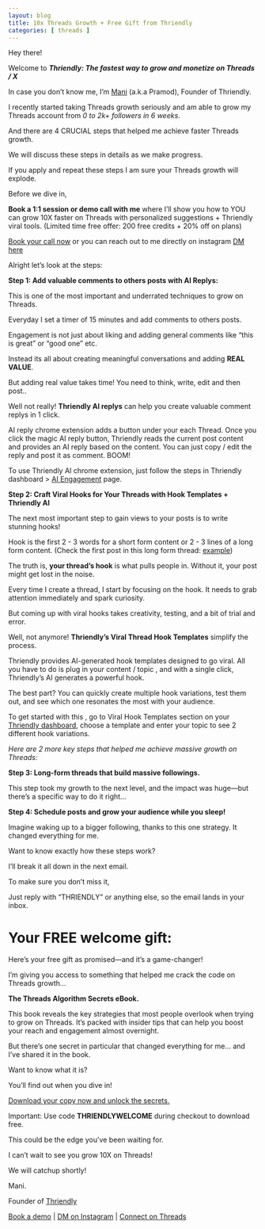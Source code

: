 ```yaml
---
layout: blog
title: 10x Threads Growth + Free Gift from Thriendly
categories: [ threads ]
---
```


Hey there!

Welcome to ***Thriendly: The fastest way to grow and monetize on Threads / X***

In case you don’t know me, I’m [Mani](https://www.threads.net/@thetipseason) (a.k.a Pramod), Founder of Thriendly.

I recently started taking Threads growth seriously and am able to grow my Threads account from *0 to 2k+ followers in 6 weeks*.

And there are 4 CRUCIAL steps that helped me achieve faster Threads growth.

We will discuss these steps in details as we make progress.

If you apply and repeat these steps I am sure your Threads growth will explode.

Before we dive in,

**Book a 1:1 session or demo call with me** where I’ll show you how to YOU can grow 10X faster on Threads with personalized suggestions + Thriendly viral tools.
(Limited time free offer: 200 free credits + 20% off on plans)

[Book your call now](https://calendly.com/thriendly/thriendly) or you can reach out to me directly on instagram [DM here](https://instagram.com/thetipseason)

Alright let’s look at the steps:

**Step 1: Add valuable comments to others posts with AI Replys:**

This is one of the most important and underrated techniques to grow on Threads.

Everyday I set a timer of 15 minutes and add comments to others posts.

Engagement is not just about liking and adding general comments like “this is great” or “good one” etc.

Instead its all about creating meaningful conversations and adding **REAL VALUE**.

But adding real value takes time! You need to think, write, edit and then post..

Well not really! **Thriendly AI replys** can help you create valuable comment replys in 1 click.

AI reply chrome extension adds a button under your each Thread. Once you click the magic AI reply button, Thriendly reads the current post content and provides an AI reply based on the content. You can just copy / edit the reply and post it as comment. BOOM!

To use Thriendly AI chrome extension, just follow the steps in Thriendly dashboard > [AI Engagement](https://thriendly.com/app/aireplys) page.

**Step 2: Craft Viral Hooks for Your Threads with Hook Templates + Thriendly AI**

The next most important step to gain views to your posts is to write stunning hooks!

Hook is the first 2 - 3 words for a short form content or 2 - 3 lines of a long form content. (Check the first post in this long form thread: [example](https://www.threads.net/@thetipseason/post/C-uHIW6RvQ_))

The truth is, **your thread’s hook** is what pulls people in. Without it, your post might get lost in the noise.

Every time I create a thread, I start by focusing on the hook. It needs to grab attention immediately and spark curiosity.

But coming up with viral hooks takes creativity, testing, and a bit of trial and error.

Well, not anymore! **Thriendly’s Viral Thread Hook Templates** simplify the process.

Thriendly provides AI-generated hook templates designed to go viral. All you have to do is plug in your content / topic , and with a single click, Thriendly’s AI generates a powerful hook.

The best part? You can quickly create multiple hook variations, test them out, and see which one resonates the most with your audience.

To get started with this , go to Viral Hook Templates section on your [Thriendly dashboard](https://thriendly.com/app/viral-hooks), choose a template and enter your topic to see 2 different hook variations.

*Here are 2 more key steps that helped me achieve massive growth on Threads:*

**Step 3: Long-form threads that build massive followings.**

This step took my growth to the next level, and the impact was huge—but there’s a specific way to do it right…

**Step 4: Schedule posts and grow your audience while you sleep!**

Imagine waking up to a bigger following, thanks to this one strategy. It changed everything for me.

Want to know exactly how these steps work?

I’ll break it all down in the next email.

To make sure you don’t miss it,

Just reply with “THRIENDLY” or anything else, so the email lands in your inbox.

# **Your FREE welcome gift:**

Here’s your free gift as promised—and it’s a game-changer!

I’m giving you access to something that helped me crack the code on Threads growth…

**The Threads Algorithm Secrets eBook.**

This book reveals the key strategies that most people overlook when trying to grow on Threads. It’s packed with insider tips that can help you boost your reach and engagement almost overnight.

But there’s one secret in particular that changed everything for me… and I’ve shared it in the book.

Want to know what it is?

You’ll find out when you dive in!

[Download your copy now and unlock the secrets.](https://tipseason.gumroad.com/l/threads-algorithm?_gl=1*fhb1o3*_ga*MjAxMjgzOTYyNi4xNjYzNTUxNzM3*_ga_6LJN6D94N6*MTcyMzkzNjQyNC4xNzUuMS4xNzIzOTM2NTMwLjAuMC4w)

Important: Use code **THRIENDLYWELCOME** during checkout to download free.

This could be the edge you’ve been waiting for.

I can’t wait to see you grow 10X on Threads!

We will catchup shortly!

Mani.

Founder of [Thriendly](https://thriendly.com/)

[Book a demo](https://calendly.com/thriendly/thriendly)  | [DM on Instagram](https://instagram.com/thetipseason) | [Connect on Threads](https://www.threads.net/@thetipseason)